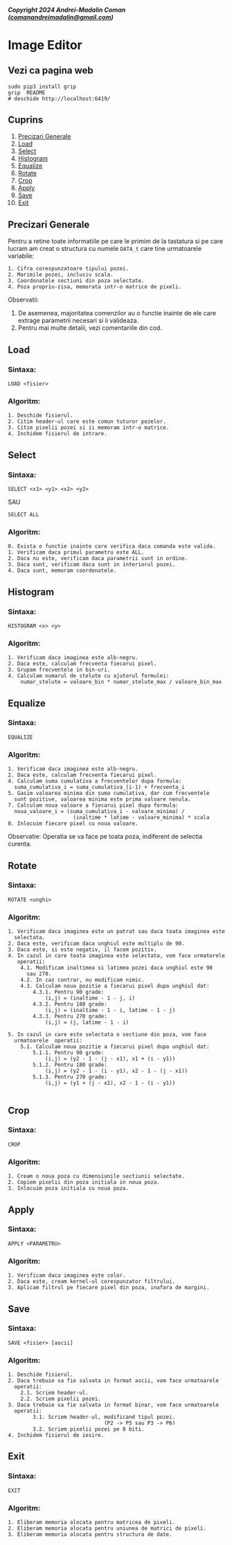 ##### Copyright 2024 Andrei-Madalin Coman (comanandreimadalin@gmail.com)

# Image Editor

## Vezi ca pagina web

```
sudo pip3 install grip
grip  README
# deschide http://localhost:6419/
```

## Cuprins

1. [Precizari Generale](#precizari-generale)
2. [Load](#load)
3. [Select](#select)
4. [Histogram](#histogram)
5. [Equalize](#equalize)
6. [Rotate](#rotate)
7. [Crop](#crop)
8. [Apply](#apply)
9. [Save](#save)
10. [Exit](#exit)

## Precizari Generale

Pentru a retine toate informatiile pe care le primim de la tastatura si pe
care lucram am creat o structura cu numele `DATA_t` care tine urmatoarele
variabile:

```
1. Cifra corespunzatoare tipului pozei.
2. Marimile pozei, inclusiv scala.
3. Coordonatele sectiuni din poza selectate.
4. Poza propriu-zisa, memorata intr-o matrice de pixeli.
```

Observatii:
1. De asemenea, majoritatea comenzilor au o functie inainte de ele care extrage
   parametrii necesari si ii valideaza.
2. Pentru mai multe detalii, vezi comentariile din cod.

## Load

### Sintaxa:

```
LOAD <fisier>
```

### Algoritm:

```
1. Deschide fisierul.
2. Citim header-ul care este comun tuturor pozelor.
3. Citim pixelii pozei si ii memoram intr-o matrice.
4. Inchidem fisierul de intrare.
```

## Select

### Sintaxa:

```
SELECT <x1> <y1> <x2> <y2>
```

SAU

```
SELECT ALL
```

### Algoritm:

```
0. Exista o functie inainte care verifica daca comanda este valida.
1. Verificam daca primul parametru este ALL.
2. Daca nu este, verificam daca parametrii sunt in ordine.
3. Daca sunt, verificam daca sunt in interiorul pozei.
4. Daca sunt, memoram coordonatele.
```

## Histogram

### Sintaxa:

```
HISTOGRAM <x> <y>
```

### Algoritm:

```
1. Verificam daca imaginea este alb-negru.
2. Daca este, calculam frecventa fiecarui pixel.
3. Grupam frecventele in bin-uri.
4. Calculam numarul de stelute cu ajutorul formulei:
    numar_stelute = valoare_bin * numar_stelute_max / valoare_bin_max
```

## Equalize

### Sintaxa:

```
EQUALIZE
```

### Algoritm:

```
1. Verificam daca imaginea este alb-negru.
2. Daca este, calculam frecventa fiecarui pixel.
4. Calculam suma cumulativa a frecventelor dupa formula:
  suma_cumulativa_i = suma_cumulativa_(i-1) + frecventa_i
5. Gasim valoarea minima din suma cumulativa, dar cum frecventele  
  sunt pozitive, valoarea minima este prima valoare nenula.
7. Calculam noua valoare a fiecarui pixel dupa formula:
  noua_valoare_i = (suma_cumulativa_i - valoare_minima) / 
                     (inaltime * latime - valoare_minima) * scala
8. Inlocuim fiecare pixel cu noua valoare.
```

Observatie: Operatia se va face pe toata poza, indiferent de selectia curenta.

## Rotate

### Sintaxa:

```
ROTATE <unghi>
```

### Algoritm:

```
1. Verificam daca imaginea este un patrat sau daca toata imaginea este
  selectata.
2. Daca este, verificam daca unghiul este multiplu de 90.
3. Daca este, si este negativ, il facem pozitiv.
4. In cazul in care toata imaginea este selectata, vom face urmatorele
   operatii:
    4.1. Modificam inaltimea si latimea pozei daca unghiul este 90 
      sau 270.
    4.2. In caz contrar, nu modificam nimic.
    4.3. Calculam noua pozitie a fiecarui pixel dupa unghiul dat:
        4.3.1. Pentru 90 grade:
            (i,j) = (inaltime - 1 - j, i)
        4.3.2. Pentru 180 grade:
            (i,j) = (inaltime - 1 - i, latime - 1 - j)
        4.3.3. Pentru 270 grade:
            (i,j) = (j, latime - 1 - i)
       
5. In cazul in care este selectata o sectiune din poza, vom face 
  urmatoarele  operatii:
    5.1. Calculam noua pozitie a fiecarui pixel dupa unghiul dat:
        5.1.1. Pentru 90 grade:
            (i,j) = (y2 - 1 - (j - x1), x1 + (i - y1))
        5.1.2. Pentru 180 grade:
            (i,j) = (y2 - 1 - (i - y1), x2 - 1 - (j - x1))
        5.1.3. Pentru 270 grade:
            (i,j) = (y1 + (j - x1), x2 - 1 - (i - y1))
    
```

## Crop

### Sintaxa:

```
CROP
```

### Algoritm:

```
1. Cream o noua poza cu dimensiunile sectiunii selectate.
2. Copiem pixelii din poza initiala in noua poza.
3. Inlocuim poza initiala cu noua poza.
```

## Apply

### Sintaxa:

```
APPLY <PARAMETRU>
```

### Algoritm:

```
1. Verificam daca imaginea este color.
2. Daca este, cream kernel-ul corespunzator filtrului.
3. Aplicam filtrul pe fiecare pixel din poza, inafara de margini.
```

## Save

### Sintaxa:

```
SAVE <fisier> [ascii]
```

### Algoritm:

```
1. Deschide fisierul.
2. Daca trebuie sa fie salvata in format ascii, vom face urmatoarele
  operatii:
    2.1. Scriem header-ul.
    2.2. Scriem pixelii pozei.
3. Daca trebuie sa fie salvata in format binar, vom face urmatoarele
  operatii:
        3.1. Scriem header-ul, modificand tipul pozei.
                               (P2 -> P5 sau P3 -> P6)
        3.2. Scriem pixelii pozei pe 8 biti.
4. Inchidem fisierul de iesire.
```

## Exit

### Sintaxa:

```
EXIT
```

### Algoritm:

```
1. Eliberam memoria alocata pentru matricea de pixeli.
2. Eliberam memoria alocata pentru uniunea de matrici de pixeli.
3. Eliberam memoria alocata pentru structura de date.
```
